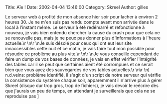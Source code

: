 Title: Aïe !
Date: 2002-04-04 13:46:00
Category: Skreel
Author: gilles

Le serveur web à profité de mon absence hier soir pour lacher à environ 2 heures 30. Je ne m'en suis pas rendu compte avant mon arrivée dans le local à l'instant même. Le serveur à été redémarré et refonctionne à nouveau, je vais bien entendu chercher la cause du crash pour que cela ne se renouvelle pas, mais je ne peux pas donner plus d'informations à l'heure actuelle.\r
\n\r
\nJe suis désolé pour ceux qui ont eut leur site innaccessibles cette nuit et ce matin, je vais faire tout mon possible pour résoudre ce problème au plus vite.\r
\n\r
\nJe vous conseille cependant de faire un dump de vos bases de données, je vais en effet vérifier l'intégrité des tables car il se peut que certaines aient été corrompues et ce serait bien que vous ayez des sauvegardes de vos tables actuelles.\r
\n\r
\n[ n.d.veins: problème identifié, il s'agit d'un script de notre serveur qui vérifie la consistence du système chaque soir, apparemment il n'arrive plus à gérer Skreel (disque dur trop gros, trop de fichiers), je vais devoir le reécrire dès que j'aurais un peu de temps, en attendant je surveillerais que cela ne se reproduise pas ]